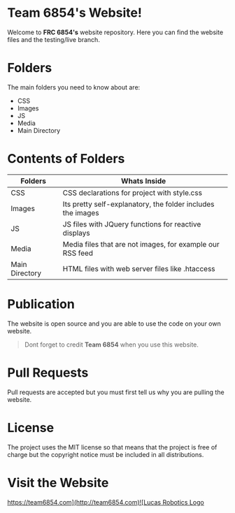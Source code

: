 # Team 6854's Website!

Welcome to **FRC 6854's** website repository. Here you can find the website files and the testing/live branch.


# Folders

The main folders you need to know about are: 
- CSS
- Images
- JS
- Media
- Main Directory

# Contents of Folders

|Folders         |Whats Inside                   |
|----------------|-------------------------------|
|CSS             |CSS declarations for project with style.css|
|Images          |Its pretty self-explanatory, the folder includes the images|
|JS              |JS files with JQuery functions for reactive displays|
|Media           |Media files that are not images, for example our RSS feed|
|Main Directory  |HTML files with web server files like .htaccess|

# Publication

The website is open source and you are able to use the code on your own website.
> Dont forget to credit **Team 6854** when you use this website.

# Pull Requests

Pull requests are accepted but you must first tell us why you are pulling the website.

# License
The project uses the MIT license so that means that the project is free of charge but the copyright notice must be included in all distributions.

# Visit the Website
[https://team6854.com](http://team6854.com)![Lucas Robotics Logo](https://team6854.com/images/valkyrie/icon.ico)
